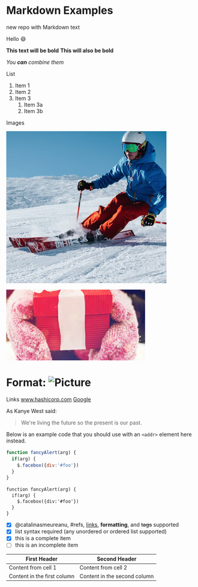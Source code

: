 # Markdown Examples
new repo with Markdown text

Hello :smile:

**This text will be bold**
__This will also be bold__

_You **can** combine them_


List
1. Item 1
1. Item 2
1. Item 3
   1. Item 3a
   1. Item 3b
   
Images

![Holiday](/test.png)

![Present](/images/present.png)


# Format: ![Picture](https://octodex.github.com/images/yaktocat.png)

Links
www.hashicorp.com
[Google](http://google.com)

As Kanye West said:

> We're living the future so
> the present is our past.

Below is an example code that you should use with an
`<addr>` element here instead.

```javascript
function fancyAlert(arg) {
  if(arg) {
    $.facebox({div:'#foo'})
  }
}
```

    function fancyAlert(arg) {
      if(arg) {
        $.facebox({div:'#foo'})
      }
    }
    
- [x] @catalinasmeureanu, #refs, [links](), **formatting**, and <del>tags</del> supported
- [x] list syntax required (any unordered or ordered list supported)
- [x] this is a complete item
- [ ] this is an incomplete item

First Header | Second Header
------------ | -------------
Content from cell 1 | Content from cell 2
Content in the first column | Content in the second column
